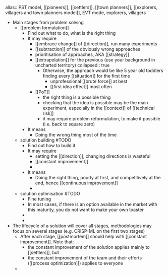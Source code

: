alias:: PST model, [[pioneers]], [[settlers]], [[town planners]], [[explorers, villagers and town planners model]], EVT mode, explorers, villagers

- Main stages from problem solving
	- [[problem formulation]]
		- Find out what to do, what is the right thing
		- It may require
			- [[embrace change]] of [[direction]], run many experiments
			- [[subtraction]] of the obviously wrong approaches
			- prioritisation of approaches, AKA [[strategy]]
			- [[extrapolation]] for the previous (use your background in uncharted territory)
			  collapsed:: true
				- Otherwise, the approach would be like 5 year old toddlers finding every [[situation]] for the first time
				  * unprofessional [[brute force]] at best
				  * [[first idea effect]] most often
			- [[PoT]]
			  * the right thing is a possible thing
			  * checking that the idea is possible may be the main experiment, especially in the [[context]] of [[technical risk]]
			  * it may require problem reformulation, to make it possible (i.e. back to square zero)
		- It means
			- Doing the wrong thing most of the time
	- solution building  #TODO
		- Find out how to build it
		- It may require
			- setting the [[direction]], changing directions is wasteful
			- [[constant improvement]]
			-
		- It means
			- Doing the right thing, poorly at first, and competitively at the end, hence [[continuous improvement]]
			-
	- solution optimisation #TODO
		- Fine tuning
		- In most cases, if there is an option available in the market with this maturity, you do not want to make your own toaster
		-
		-
- The lifecycle of a solution will cover all stages, methodologies may focus on several stages (e.g. CRISP-ML on the first two stages)
	- After each stage, [[postmortem]] should help with [[constant improvement]]. Note that:
	  * the constant improvement of the solution applies mainly to [[settlers]], but
	  * the constant improvement of the team and their efforts ([[process optimization]]) applies to everyone
	-